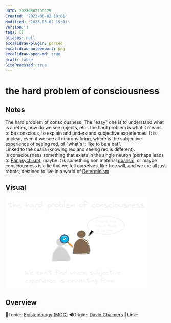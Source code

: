 ```yaml
---
UUID: 20230602190125
Created: '2023-06-02 19:01'
Modified: '2023-06-02 19:01'
Version: 1
tags: []
aliases: null
excalidraw-plugin: parsed
excalidraw-autoexport: png
excalidraw-open-md: true
draft: false
SiteProcssed: true
---
```


# the hard problem of consciousness

## Notes

The hard problem of consciousness. The "easy" one is to understand what is a reflex, how do we see objects, etc.. the hard problem is what it means to be conscious, to explain and understand subjective experiences. It is unclear, even if we see all neurons firing, where is the subjective experience of seeing red, of "what's it like to be a bat".  
Linked to the qualia (knowing red and seeing red is different).  
Is consciousness something that exists in the single neuron (perhaps leads to [Panpsychism](/notes/panpsychism.md)), maybe it is something non material [dualism](/notes/dualism.md), or maybe consciousness is a lie that we tell ourselves, like free will, and we are all just robots, destined to live in a world of [Determinism](/notes/determinism.md).

## Visual

![the hard problem of consciousness.webp](/notes/the-hard-problem-of-consciousness.webp)

## Overview
🔼Topic:: [Epistemology (MOC)](/mocs/epistemology-moc.md)
◀Origin:: [David Chalmers](/notes/david-chalmers.md)
🔗Link:: 
